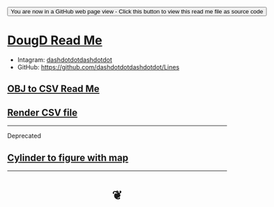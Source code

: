 <span style=display:none; >[You are now in a GitHub source code view - click this link to view Read Me file as a web page]( https://jaanga.github.io/demo/doug-d/ "View file as a web page." ) </span>


<div><input type=button onclick="window.location.href='https://github.com/jaanga/jaanga.github.io/tree/master/demo/doug-d/'";
value='You are now in a GitHub web page view - Click this button to view this read me file as source code' ></div>


# [DougD Read Me]( #README.md )

* Intagram: [dashdotdotdashdotdot]( https://www.instagram.com/dashdotdotdashdotdot/ )
* GitHub: https://github.com/dashdotdotdashdotdot/Lines

## [OBJ to CSV Read Me]( https://github.com/jaanga/jaanga.github.io/tree/master/demo/doug-d/obj-to-csv )

## [Render CSV file]( https://github.com/jaanga/jaanga.github.io/tree/master/demo/doug-d/render-csv-file )

***

Deprecated

## [Cylinder to figure with map]( https://github.com/jaanga/jaanga.github.io/tree/master/demo/doug-d/cylinder-to-figure-with-map )


***

# <center title="hello!" ><a href=javascript:window.scrollTo(0,0); style=text-decoration:none; > ❦ </a></center>
